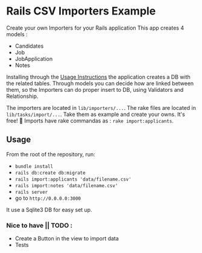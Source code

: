 # Rails CSV Importers Example

Create your own Importers for your Rails application
This app creates 4 models :
 - Candidates
 - Job
 - JobApplication 
 - Notes
 
Installing through the [Usage Instructions](#Usage) the application creates a DB with the related tables.
Through models you can decide how are linked between them, so the Importers can do proper insert to DB, 
using Validators and Relationship.

The importers are located in `lib/importers/...`.
The rake files are located in `lib/tasks/import/...`.
Take them as example and create your owns. It's free! :massage:
Imports have rake commandas as : `rake import:applicants`.

## Usage

From the root of the repository, run:

- `bundle install`
- `rails db:create db:migrate`
- `rails import:applicants 'data/filename.csv'`
- `rails import:notes 'data/filename.csv'`
- `rails server`
- go to `http://0.0.0.0:3000`


It use a Sqlite3 DB for easy set up.

### Nice to have || TODO :
 - Create a Button in the view to import data
 - Tests